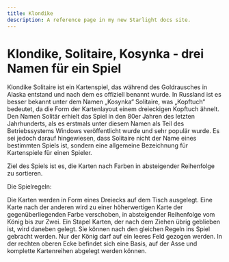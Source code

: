 ```yaml
---
title: Klondike
description: A reference page in my new Starlight docs site.
---
```


# Klondike, Solitaire, Kosynka - drei Namen für ein Spiel

Klondike Solitaire ist ein Kartenspiel, das während des Goldrausches in Alaska entstand und nach dem es offiziell benannt wurde. In Russland ist es besser bekannt unter dem Namen „Kosynka“ Solitaire, was „Kopftuch“ bedeutet, da die Form der Kartenlayout einem dreieckigen Kopftuch ähnelt. Den Namen Solitär erhielt das Spiel in den 80er Jahren des letzten Jahrhunderts, als es erstmals unter diesem Namen als Teil des Betriebssystems Windows veröffentlicht wurde und sehr populär wurde. Es sei jedoch darauf hingewiesen, dass Solitaire nicht der Name eines bestimmten Spiels ist, sondern eine allgemeine Bezeichnung für Kartenspiele für einen Spieler.

Ziel des Spiels ist es, die Karten nach Farben in absteigender Reihenfolge zu sortieren.

Die Spielregeln:

Die Karten werden in Form eines Dreiecks auf dem Tisch ausgelegt. Eine Karte nach der anderen wird zu einer höherwertigen Karte der gegenüberliegenden Farbe verschoben, in absteigender Reihenfolge vom König bis zur Zwei. Ein Stapel Karten, der nach dem Ziehen übrig geblieben ist, wird daneben gelegt. Sie können nach den gleichen Regeln ins Spiel gebracht werden. Nur der König darf auf ein leeres Feld gezogen werden. In der rechten oberen Ecke befindet sich eine Basis, auf der Asse und komplette Kartenreihen abgelegt werden können.